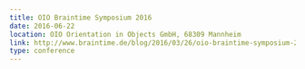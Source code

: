 ```yaml
---
title: OIO Braintime Symposium 2016
date: 2016-06-22
location: OIO Orientation in Objects GmbH, 68309 Mannheim
link: http://www.braintime.de/blog/2016/03/26/oio-braintime-symposium-2016/
type: conference
---
```

